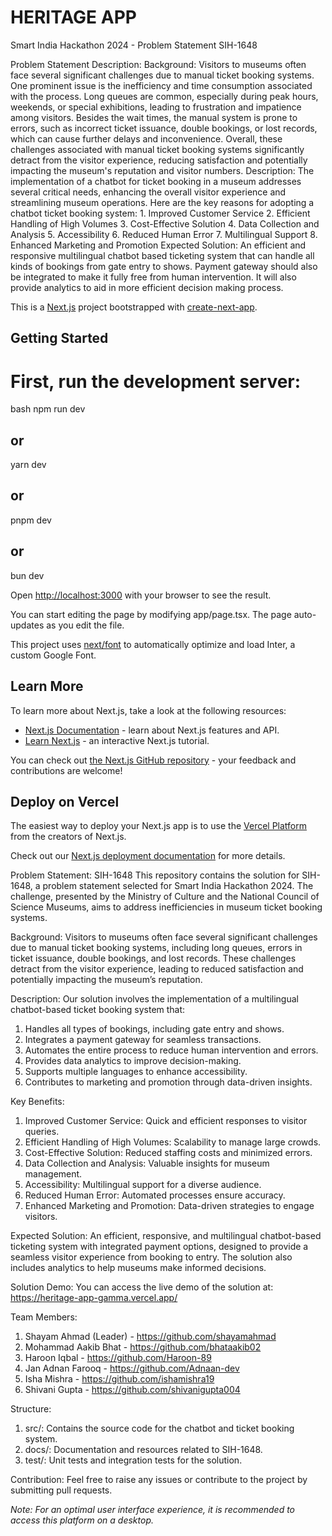 # HERITAGE APP 

Smart India Hackathon 2024 - Problem Statement SIH-1648


Problem Statement Description:
Background: Visitors to museums often face several significant challenges due to manual ticket booking systems. One prominent issue is the inefficiency and time consumption associated with the process. Long queues are common, especially during peak hours, weekends, or special exhibitions, leading to frustration and impatience among visitors. Besides the wait times, the manual system is prone to errors, such as incorrect ticket issuance, double bookings, or lost records, which can cause further delays and inconvenience. Overall, these challenges associated with manual ticket booking systems significantly detract from the visitor experience, reducing satisfaction and potentially impacting the museum's reputation and visitor numbers. Description: The implementation of a chatbot for ticket booking in a museum addresses several critical needs, enhancing the overall visitor experience and streamlining museum operations. Here are the key reasons for adopting a chatbot ticket booking system: 1. Improved Customer Service 2. Efficient Handling of High Volumes 3. Cost-Effective Solution 4. Data Collection and Analysis 5. Accessibility 6. Reduced Human Error 7. Multilingual Support 8. Enhanced Marketing and Promotion Expected Solution: An efficient and responsive multilingual chatbot based ticketing system that can handle all kinds of bookings from gate entry to shows. Payment gateway should also be integrated to make it fully free from human intervention. It will also provide analytics to aid in more efficient decision making process.




This is a [Next.js](https://nextjs.org/) project bootstrapped with [create-next-app](https://github.com/vercel/next.js/tree/canary/packages/create-next-app).

## Getting Started

# First, run the development server:

bash
npm run dev
## or
yarn dev
## or
pnpm dev
## or
bun dev


Open [http://localhost:3000](http://localhost:3000) with your browser to see the result.

You can start editing the page by modifying app/page.tsx. The page auto-updates as you edit the file.

This project uses [next/font](https://nextjs.org/docs/basic-features/font-optimization) to automatically optimize and load Inter, a custom Google Font.

## Learn More

To learn more about Next.js, take a look at the following resources:

- [Next.js Documentation](https://nextjs.org/docs) - learn about Next.js features and API.
- [Learn Next.js](https://nextjs.org/learn) - an interactive Next.js tutorial.

You can check out [the Next.js GitHub repository](https://github.com/vercel/next.js/) - your feedback and contributions are welcome!

## Deploy on Vercel

The easiest way to deploy your Next.js app is to use the [Vercel Platform](https://vercel.com/new?utm_medium=default-template&filter=next.js&utm_source=create-next-app&utm_campaign=create-next-app-readme) from the creators of Next.js.

Check out our [Next.js deployment documentation](https://nextjs.org/docs/deployment) for more details.

Problem Statement: SIH-1648
This repository contains the solution for SIH-1648, a problem statement selected for Smart India Hackathon 2024. The challenge, presented by the Ministry of Culture and the National Council of Science Museums, aims to address inefficiencies in museum ticket booking systems.

Background:
Visitors to museums often face several significant challenges due to manual ticket booking systems, including long queues, errors in ticket issuance, double bookings, and lost records. These challenges detract from the visitor experience, leading to reduced satisfaction and potentially impacting the museum’s reputation.

Description:
Our solution involves the implementation of a multilingual chatbot-based ticket booking system that:

1. Handles all types of bookings, including gate entry and shows.
2. Integrates a payment gateway for seamless transactions.
3. Automates the entire process to reduce human intervention and errors.
4. Provides data analytics to improve decision-making.
5. Supports multiple languages to enhance accessibility.
6. Contributes to marketing and promotion through data-driven insights.

Key Benefits:
1. Improved Customer Service: Quick and efficient responses to visitor queries.
2. Efficient Handling of High Volumes: Scalability to manage large crowds.
3. Cost-Effective Solution: Reduced staffing costs and minimized errors.
4. Data Collection and Analysis: Valuable insights for museum management.
5. Accessibility: Multilingual support for a diverse audience.
6. Reduced Human Error: Automated processes ensure accuracy.
7. Enhanced Marketing and Promotion: Data-driven strategies to engage visitors.

Expected Solution:
An efficient, responsive, and multilingual chatbot-based ticketing system with integrated payment options, designed to provide a seamless visitor experience from booking to entry. The solution also includes analytics to help museums make informed decisions.

Solution Demo:
You can access the live demo of the solution at: https://heritage-app-gamma.vercel.app/

Team Members:
1. Shayam Ahmad (Leader) - https://github.com/shayamahmad
2. Mohammad Aakib Bhat - https://github.com/bhataakib02
3. Haroon Iqbal - https://github.com/Haroon-89
4. Jan Adnan Farooq - https://github.com/Adnaan-dev
5. Isha Mishra - https://github.com/ishamishra19
6. Shivani Gupta - https://github.com/shivanigupta004

Structure:
1. src/: Contains the source code for the chatbot and ticket booking system.
2. docs/: Documentation and resources related to SIH-1648.
3. test/: Unit tests and integration tests for the solution.

Contribution:
Feel free to raise any issues or contribute to the project by submitting pull requests.


*Note: For an optimal user interface experience, it is recommended to access this platform on a desktop.*

